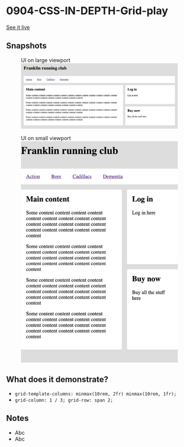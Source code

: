 # 0904-CSS-IN-DEPTH-Grid-play

[See it live](https://jfhector.github.io/cheat-sheets/code_examples/0904-CSS-IN-DEPTH-Grid-play/index.html)

## Snapshots

<figure>
  <figcaption>UI on large viewport</figcaption>
  <img src="./snapshots/s01.png">
</figure>

<figure>
  <figcaption>UI on small viewport</figcaption>
  <img src="./snapshots/s02.png">
</figure>

## What does it demonstrate?

* `grid-template-columns: minmax(10rem, 2fr) minmax(10rem, 1fr);`
* `grid-column: 1 / 3; grid-row: span 2;`

## Notes

* Abc
* Abc
